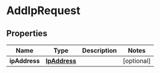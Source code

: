 
# AddIpRequest

## Properties
Name | Type | Description | Notes
------------ | ------------- | ------------- | -------------
**ipAddress** | [**IpAddress**](IpAddress.md) |  |  [optional]



